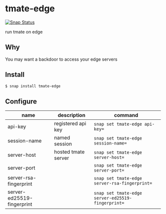 # tmate-edge

[![Snap Status](https://build.snapcraft.io/badge/guilhem/tmate-edge.svg)](https://build.snapcraft.io/user/guilhem/tmate-edge)

run tmate on edge

## Why

You may want a backdoor to access your edge servers

## Install

```bash
$ snap install tmate-edge
```

## Configure

| name | description | command |
| ---- | ----------- | ------- |
| api-key | registered api key | `snap set tmate-edge api-key=` |
| session-name | named session | `snap set tmate-edge session-name=` |
| server-host | hosted tmate server | `snap set tmate-edge server-host=` |
| server-port | | `snap set tmate-edge server-port=` |
| server-rsa-fingerprint | | `snap set tmate-edge server-rsa-fingerprint=` |
| server-ed25519-fingerprint | | `snap set tmate-edge server-ed25519-fingerprint=` |

